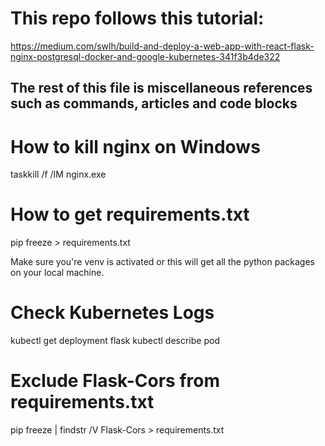 # This repo follows this tutorial:
https://medium.com/swlh/build-and-deploy-a-web-app-with-react-flask-nginx-postgresql-docker-and-google-kubernetes-341f3b4de322

## The rest of this file is miscellaneous references such as commands, articles and code blocks

# How to kill nginx on Windows
taskkill /f /IM nginx.exe

# How to get requirements.txt
pip freeze > requirements.txt

Make sure you're venv is activated or this will get all the python packages on your
local machine.

# Check Kubernetes Logs
kubectl get deployment flask
kubectl describe pod <pod-name>

# Exclude Flask-Cors from requirements.txt
pip freeze | findstr /V Flask-Cors > requirements.txt
